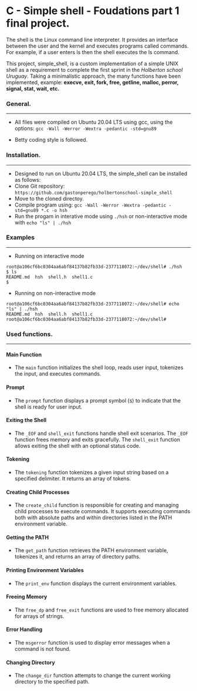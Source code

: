 # C - Simple shell - Foudations part 1 final project.

The shell is the Linux command line interpreter. It provides an interface between the user and the kernel and executes programs called commands. For example, if a user enters ls then the shell executes the ls command.

This project, simple_shell, is a custom implementation of a simple UNIX shell as a requirement to complete the first sprint in the <em></emHolberton>Holberton school Uruguay</em>. Taking a minimalistic approach, the many functions have been implemented, example:  <strong>execve, exit, fork, free, getline, malloc, perror, signal, stat, wait, etc.</strong>

### General.
***
- All files were compiled on Ubuntu 20.04 LTS using gcc, using the options: `` gcc -Wall -Werror -Wextra -pedantic -std=gnu89 ``

- Betty coding style is followed.

### Installation.
***
- Designed to run on Ubuntu 20.04 LTS, the simple_shell can be installed as follows:
- Clone Git repository: ```https://github.com/gastonperego/holbertonschool-simple_shell```
- Move to the cloned directoy.
- Compile program using: `` gcc -Wall -Werror -Wextra -pedantic -std=gnu89 *.c -o hsh ``
- Run the progam in interative mode using ``./hsh`` or non-interactive mode with ``echo "ls" | ./hsh``

### Examples
***
- Running  on interactive mode
```
root@a106cf6bc0304aa6abf84137b82fb33d-2377118072:~/dev/shell# ./hsh
$ ls
README.md  hsh  shell.h  shell1.c
$ 
```

- Running  on non-interactive mode
```
root@a106cf6bc0304aa6abf84137b82fb33d-2377118072:~/dev/shell# echo "ls" | ./hsh
README.md  hsh  shell.h  shell1.c
root@a106cf6bc0304aa6abf84137b82fb33d-2377118072:~/dev/shell# 
```

### Used functions.
***


#### Main Function
- The `main` function initializes the shell loop, reads user input, tokenizes the input, and executes commands.
#### Prompt
- The `prompt` function displays a prompt symbol (`$`) to indicate that the shell is ready for user input.
#### Exiting the Shell
- The `_EOF` and `shell_exit` functions handle shell exit scenarios. The `_EOF` function frees memory and exits gracefully. The `shell_exit` function allows exiting the shell with an optional status code.
#### Tokening
- The `tokening` function tokenizes a given input string based on a specified delimiter. It returns an array of tokens.
#### Creating Child Processes
- The `create_child` function is responsible for creating and managing child processes to execute commands. It supports executing commands both with absolute paths and within directories listed in the PATH environment variable.
#### Getting the PATH
- The `get_path` function retrieves the PATH environment variable, tokenizes it, and returns an array of directory paths.
#### Printing Environment Variables
- The `print_env` function displays the current environment variables.
#### Freeing Memory
- The `free_dp` and `free_exit` functions are used to free memory allocated for arrays of strings.
#### Error Handling
- The `msgerror` function is used to display error messages when a command is not found.
#### Changing Directory
- The `change_dir` function attempts to change the current working directory to the specified path.
